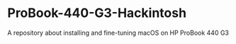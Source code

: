 # ProBook-440-G3-Hackintosh
A repository about installing and fine-tuning macOS on HP ProBook 440 G3
